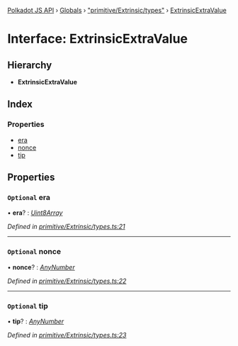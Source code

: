 [Polkadot JS API](../README.md) › [Globals](../globals.md) › ["primitive/Extrinsic/types"](../modules/_primitive_extrinsic_types_.md) › [ExtrinsicExtraValue](_primitive_extrinsic_types_.extrinsicextravalue.md)

# Interface: ExtrinsicExtraValue

## Hierarchy

* **ExtrinsicExtraValue**

## Index

### Properties

* [era](_primitive_extrinsic_types_.extrinsicextravalue.md#optional-era)
* [nonce](_primitive_extrinsic_types_.extrinsicextravalue.md#optional-nonce)
* [tip](_primitive_extrinsic_types_.extrinsicextravalue.md#optional-tip)

## Properties

### `Optional` era

• **era**? : *[Uint8Array](../classes/_codec_u8a_.u8a.md#static-uint8array)*

*Defined in [primitive/Extrinsic/types.ts:21](https://github.com/polkadot-js/api/blob/e54cee1fad/packages/types/src/primitive/Extrinsic/types.ts#L21)*

___

### `Optional` nonce

• **nonce**? : *[AnyNumber](../modules/_types_.md#anynumber)*

*Defined in [primitive/Extrinsic/types.ts:22](https://github.com/polkadot-js/api/blob/e54cee1fad/packages/types/src/primitive/Extrinsic/types.ts#L22)*

___

### `Optional` tip

• **tip**? : *[AnyNumber](../modules/_types_.md#anynumber)*

*Defined in [primitive/Extrinsic/types.ts:23](https://github.com/polkadot-js/api/blob/e54cee1fad/packages/types/src/primitive/Extrinsic/types.ts#L23)*
